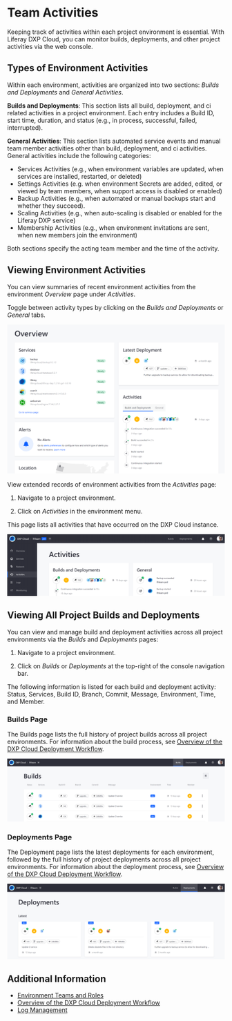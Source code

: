 # Team Activities

Keeping track of activities within each project environment is essential. With Liferay DXP Cloud, you can monitor builds, deployments, and other project activities via the web console.

## Types of Environment Activities

Within each environment, activities are organized into two sections: *Builds and Deployments* and *General Activities*.

**Builds and Deployments**: This section lists all build, deployment, and ci related activities in a project environment. Each entry includes a Build ID, start time, duration, and status (e.g., in process, successful, failed, interrupted).

**General Activities**: This section lists automated service events and manual team member activities other than build, deployment, and ci activities. General activities include the following categories:

* Services Activities (e.g., when environment variables are updated, when services are installed, restarted, or deleted)
* Settings Activities (e.g. when environment Secrets are added, edited, or viewed by team members, when support access is disabled or enabled)
* Backup Activities (e.g., when automated or manual backups start and whether they succeed).
* Scaling Activities (e.g., when auto-scaling is disabled or enabled for the Liferay DXP service)
* Membership Activities (e.g., when environment invitations are sent, when new members join the environment)

Both sections specify the acting team member and the time of the activity.

## Viewing Environment Activities

You can view summaries of recent environment activities from the environment *Overview* page under *Activities*.

Toggle between activity types by clicking on the *Builds and Deployments* or *General* tabs.

![Figure 1: View environment activities from the Overview page.](./team-activities/images/01.png)

View extended records of environment activities from the *Activities* page:

1. Navigate to a project environment.

1. Click on *Activities* in the environment menu.

This page lists all activities that have occurred on the DXP Cloud instance.

![Figure 2: View extended environment activities from the Activities page.](./team-activities/images/02.png)

## Viewing All Project Builds and Deployments

You can view and manage build and deployment activities across all project environments via the *Builds* and *Deployments* pages:

1. Navigate to a project environment.

1. Click on *Builds* or *Deployments* at the top-right of the console navigation bar.

The following information is listed for each build and deployment activity: Status, Services, Build ID, Branch, Commit, Message, Environment, Time, and Member.

### Builds Page

The Builds page lists the full history of project builds across all project environments. For information about the build process, see [Overview of the DXP Cloud Deployment Workflow](../build-and-deploy/overview-of-the-dxp-cloud-deployment-workflow.md).

![Figure 3: The Builds page lists all project builds.](./team-activities/images/03.png)

### Deployments Page

The Deployment page lists the latest deployments for each environment, followed by the full history of project deployments across all project environments. For information about the deployment process, see [Overview of the DXP Cloud Deployment Workflow](../build-and-deploy/overview-of-the-dxp-cloud-deployment-workflow.md).

![Figure 4: The Deployments page lists all project deployments.](./team-activities/images/04.png)

## Additional Information

* [Environment Teams and Roles](./environment-teams-and-roles.md)
* [Overview of the DXP Cloud Deployment Workflow](../build-and-deploy/overview-of-the-dxp-cloud-deployment-workflow.md)
* [Log Management](../troubleshooting/log-management.md)
